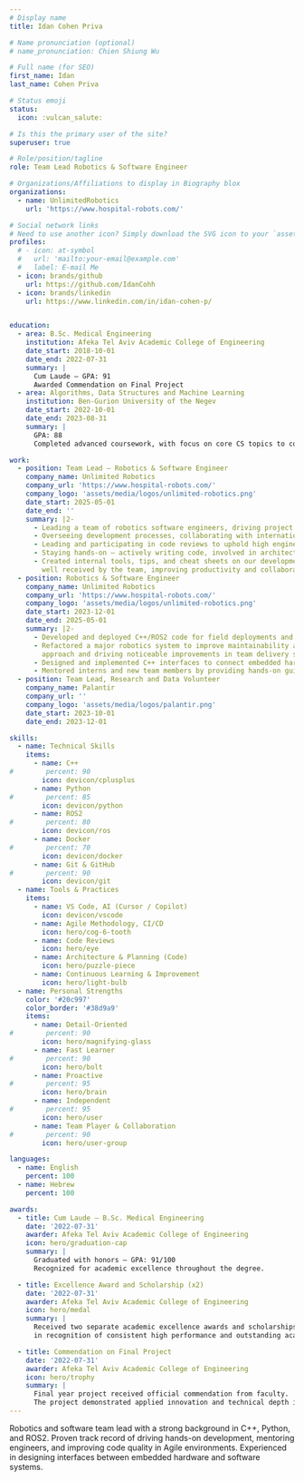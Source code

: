 ```yaml
---
# Display name
title: Idan Cohen Priva

# Name pronunciation (optional)
# name_pronunciation: Chien Shiung Wu

# Full name (for SEO)
first_name: Idan
last_name: Cohen Priva

# Status emoji
status:
  icon: :vulcan_salute:

# Is this the primary user of the site?
superuser: true

# Role/position/tagline
role: Team Lead Robotics & Software Engineer

# Organizations/Affiliations to display in Biography blox
organizations:
  - name: UnlimitedRobotics
    url: 'https://www.hospital-robots.com/'

# Social network links
# Need to use another icon? Simply download the SVG icon to your `assets/media/icons/` folder.
profiles:
  # - icon: at-symbol
  #   url: 'mailto:your-email@example.com'
  #   label: E-mail Me
  - icon: brands/github
    url: https://github.com/IdanCohh
  - icon: brands/linkedin
    url: https://www.linkedin.com/in/idan-cohen-p/


education:
  - area: B.Sc. Medical Engineering
    institution: Afeka Tel Aviv Academic College of Engineering
    date_start: 2018-10-01
    date_end: 2022-07-31
    summary: |
      Cum Laude – GPA: 91 
      Awarded Commendation on Final Project
  - area: Algorithms, Data Structures and Machine Learning
    institution: Ben-Gurion University of the Negev
    date_start: 2022-10-01
    date_end: 2023-08-31
    summary: |
      GPA: 88  
      Completed advanced coursework, with focus on core CS topics to complement engineering background and improve my software and coding knowledge.

work:
  - position: Team Lead – Robotics & Software Engineer
    company_name: Unlimited Robotics
    company_url: 'https://www.hospital-robots.com/'
    company_logo: 'assets/media/logos/unlimited-robotics.png'
    date_start: 2025-05-01
    date_end: ''
    summary: |2-
      - Leading a team of robotics software engineers, driving project ownership and delivery.
      - Overseeing development processes, collaborating with international team members and improving code quality across projects.
      - Leading and participating in code reviews to uphold high engineering standards and support team growth.
      - Staying hands-on — actively writing code, involved in architecture and driving solutions.
      - Created internal tools, tips, and cheat sheets on our development cycle, our Agile workflows, pull requests, and Git that were adopted and
        well received by the team, improving productivity and collaboration.
  - position: Robotics & Software Engineer
    company_name: Unlimited Robotics
    company_url: 'https://www.hospital-robots.com/'
    company_logo: 'assets/media/logos/unlimited-robotics.png'
    date_start: 2023-12-01
    date_end: 2025-05-01
    summary: |2-
      - Developed and deployed C++/ROS2 code for field deployments and assisted with debugging to support the team’s success.
      - Refactored a major robotics system to improve maintainability and product quality, earning explicit client praise for my collaborative
        approach and driving noticeable improvements in team delivery since I joined.
      - Designed and implemented C++ interfaces to connect embedded hardware with software systems via custom protocols.
      - Mentored interns and new team members by providing hands-on guidance and comprehensive onboarding into critical projects.
  - position: Team Lead, Research and Data Volunteer
    company_name: Palantir
    company_url: ''
    company_logo: 'assets/media/logos/palantir.png'
    date_start: 2023-10-01
    date_end: 2023-12-01

skills:
  - name: Technical Skills
    items:
      - name: C++
#        percent: 90
        icon: devicon/cplusplus
      - name: Python
#        percent: 85
        icon: devicon/python
      - name: ROS2
#        percent: 80
        icon: devicon/ros
      - name: Docker
#        percent: 70
        icon: devicon/docker
      - name: Git & GitHub
#        percent: 90
        icon: devicon/git
  - name: Tools & Practices
    items:
      - name: VS Code, AI (Cursor / Copilot)
        icon: devicon/vscode
      - name: Agile Methodology, CI/CD
        icon: hero/cog-6-tooth
      - name: Code Reviews
        icon: hero/eye
      - name: Architecture & Planning (Code)
        icon: hero/puzzle-piece
      - name: Continuous Learning & Improvement
        icon: hero/light-bulb
  - name: Personal Strengths
    color: '#20c997'
    color_border: '#38d9a9'
    items:
      - name: Detail-Oriented
#        percent: 90
        icon: hero/magnifying-glass
      - name: Fast Learner
#        percent: 90
        icon: hero/bolt
      - name: Proactive
#        percent: 95
        icon: hero/brain
      - name: Independent
#        percent: 95
        icon: hero/user
      - name: Team Player & Collaboration
#        percent: 90
        icon: hero/user-group

languages:
  - name: English
    percent: 100
  - name: Hebrew
    percent: 100

awards:
  - title: Cum Laude – B.Sc. Medical Engineering
    date: '2022-07-31'
    awarder: Afeka Tel Aviv Academic College of Engineering
    icon: hero/graduation-cap
    summary: |
      Graduated with honors – GPA: 91/100  
      Recognized for academic excellence throughout the degree.

  - title: Excellence Award and Scholarship (x2)
    date: '2022-07-31'
    awarder: Afeka Tel Aviv Academic College of Engineering
    icon: hero/medal
    summary: |
      Received two separate academic excellence awards and scholarships  
      in recognition of consistent high performance and outstanding academic achievements.

  - title: Commendation on Final Project
    date: '2022-07-31'
    awarder: Afeka Tel Aviv Academic College of Engineering
    icon: hero/trophy
    summary: |
      Final year project received official commendation from faculty.  
      The project demonstrated applied innovation and technical depth in the field of medical engineering.
---
```


Robotics and software team lead with a strong background in C++, Python, and ROS2. 
Proven track record of driving hands-on development, mentoring engineers, and improving code quality in Agile environments. 
Experienced in designing interfaces between embedded hardware and software systems.
